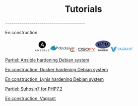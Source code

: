 <h1 align="center">Tutorials</h1>
----------------------------------------

En construction

<p align="center" style=padding: 50px"
><img src="/files/ansible.png" height="10%" width="10%"/><img src="/files/docker.png" height="13%" width="13%"/><img src="/files/lynis.png" height="16%" width="16%"/><img src="/files/suhosin.jpeg" height="10%" width="10%"/><img src="/files/vagrant.png" height="14%" width="14%"/></p>

<p><a href="https://github.com/Ne0Lux-C1Ph3r/Tutorials_Hardening_Debian_System/blob/master/Ansible/index.md" target="_blank">Partiel:  Ansible hardening Debian system</a></p>

<p><a href="https://github.com/Ne0Lux-C1Ph3r/Tutorials_Hardening_Debian_System/blob/master/Docker/index.md" target="_blank">En construction: Docker hardening Debian system</a></p>                                               

<p><a href="https://github.com/Ne0Lux-C1Ph3r/Tutorials_Hardening_Debian_System/blob/master/Lynis/index.md" target="_blank">En construction:  Lynis hardening Debian system</a></p>                                                

<p><a href="https://github.com/Ne0Lux-C1Ph3r/Tutorials_Hardening_Debian_System/blob/master/Suhosin7/index.md" target="_blank">Partiel:  Suhosin7 for PHP7.2</a></p>                                                          

<p><a href="https://github.com/Ne0Lux-C1Ph3r/Tutorials_Hardening_Debian_System/blob/master/Vagrant/index.md" target="_blank">En construction:  Vagrant</a></p>                                            

